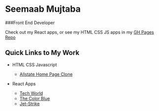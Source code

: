 # Seemaab Mujtaba
###Front End Developer

Check out my React apps, or see my HTML CSS JS apps in my [GH Pages Repo](https://github.com/smujtaba1/smujtaba1.github.io)

## Quick Links to My Work

* HTML CSS Javascript 
  * [Allstate Home Page Clone](https://smujtaba1.github.io/allstate/index.html) 
  
* React Apps
  * [Tech World](https://smujtaba1.github.io/techworld)
  * [The Color Blue](https://smujtaba1.github.io/thecolorblue)
  * [Jet-Strike](https://smujtaba1.github.io/jet-strike)
  
<!--
**smujtaba1/smujtaba1** is a ✨ _special_ ✨ repository because its `README.md` (this file) appears on your GitHub profile.

Here are some ideas to get you started:

- 🔭 I’m currently working on ...
- 🌱 I’m currently learning ...
- 👯 I’m looking to collaborate on ...
- 🤔 I’m looking for help with ...
- 💬 Ask me about ...
- 📫 How to reach me: ...
- 😄 Pronouns: ...
- ⚡ Fun fact: ...
-->
